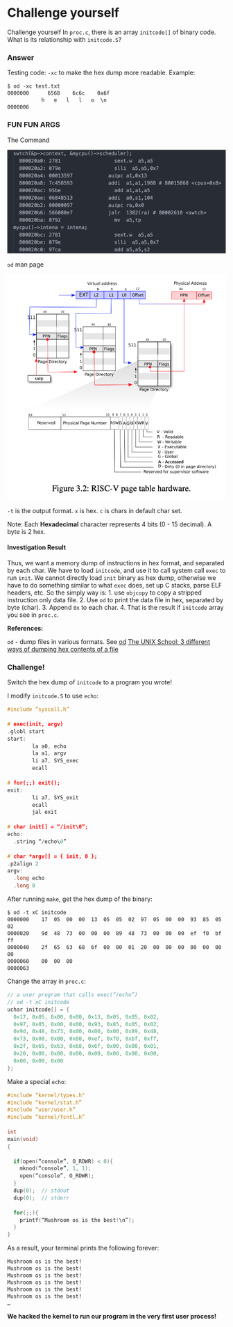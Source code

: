 # Challenge yourself

Challenge yourself In `proc.c`, there is an array `initcode[]` of binary code. What is its relationship with `initcode.S`?

### Answer

Testing code: `-xc` to make the hex dump more readable. Example:

```text
$ od -xc test.txt
0000000      6568    6c6c    0a6f
           h   e   l   l   o  \n
0000006
```

### FUN FUN ARGS

The Command

![](../.gitbook/assets/image%20%2836%29.png)

`od` man page

![](../.gitbook/assets/image%20%2838%29.png)

`-t` is the output format. `x` is hex. `c` is chars in default char set.

Note: Each **Hexadecimal** character represents 4 bits \(0 - 15 decimal\). A byte is 2 hex.

#### Investigation Result

Thus, we want a memory dump of instructions in hex format, and separated by each char. We have to load `initcode`, and use it to call system call `exec` to run `init`. We cannot directly load `init` binary as hex dump, otherwise we have to do something similar to what `exec` does, set up C stacks, parse ELF headers, etc. So the simply way is: 1. use `objcopy` to copy a stripped instruction only data file. 2. Use `od` to print the data file in hex, separated by byte \(char\). 3. Append `0x` to each char. 4. That is the result if `initcode` array you see in `proc.c`.

**References:**

`od` - dump files in various formats. See [od](https://pubs.opengroup.org/onlinepubs/9699919799/utilities/od.html) [The UNIX School: 3 different ways of dumping hex contents of a file](http://www.theunixschool.com/2011/06/3-different-ways-of-dumping-hex.html)

### Challenge!

Switch the hex dump of `initcode` to a program you wrote!

I modify `initcode.S` to use `echo`:

```c
#include “syscall.h”

# exec(init, argv)
.globl start
start:
        la a0, echo
        la a1, argv
        li a7, SYS_exec
        ecall

# for(;;) exit();
exit:
        li a7, SYS_exit
        ecall
        jal exit

# char init[] = “/init\0”;
echo:
  .string “/echo\0”

# char *argv[] = { init, 0 };
.p2align 2
argv:
  .long echo
  .long 0
```

After running `make`, get the hex dump of the binary:

```text
$ od -t xC initcode
0000000    17  05  00  00  13  05  05  02  97  05  00  00  93  85  05  02
0000020    9d  48  73  00  00  00  89  48  73  00  00  00  ef  f0  bf  ff
0000040    2f  65  63  68  6f  00  00  01  20  00  00  00  00  00  00  00
0000060    00  00  00
0000063
```

Change the array in `proc.c`:

```c
// a user program that calls exec(“/echo”)
// od -t xC initcode
uchar initcode[] = {
  0x17, 0x05, 0x00, 0x00, 0x13, 0x05, 0x05, 0x02,
  0x97, 0x05, 0x00, 0x00, 0x93, 0x85, 0x05, 0x02,
  0x9d, 0x48, 0x73, 0x00, 0x00, 0x00, 0x89, 0x48,
  0x73, 0x00, 0x00, 0x00, 0xef, 0xf0, 0xbf, 0xff,
  0x2f, 0x65, 0x63, 0x68, 0x6f, 0x00, 0x00, 0x01,
  0x20, 0x00, 0x00, 0x00, 0x00, 0x00, 0x00, 0x00,
  0x00, 0x00, 0x00
};
```

Make a special `echo`:

```c
#include “kernel/types.h"
#include “kernel/stat.h”
#include “user/user.h”
#include “kernel/fcntl.h”

int
main(void)
{

  if(open(“console”, O_RDWR) < 0){
    mknod(“console”, 1, 1);
    open(“console”, O_RDWR);
  }
  dup(0);  // stdout
  dup(0);  // stderr

  for(;;){
    printf(“Mushroom os is the best!\n”);
  }
}
```

As a result, your terminal prints the following forever:

```text
Mushroom os is the best!
Mushroom os is the best!
Mushroom os is the best!
Mushroom os is the best!
Mushroom os is the best!
Mushroom os is the best!
…
```

**We hacked the kernel to run our program in the very first user process!**

